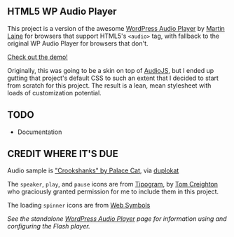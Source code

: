 HTML5 WP Audio Player
----

This project is a version of the awesome [WordPress Audio Player](http://wpaudioplayer.com/standalone/) by [Martin Laine](http://www.1pixelout.net/) for browsers that support HTML5's `<audio>` tag, with fallback to the original WP Audio Player for browsers that don't.

[Check out the demo!](http://jedfoster.github.com/html5-WP-audio-player/)

Originally, this was going to be a skin on top of [AudioJS](https://github.com/jedfoster/AudioJS), but I ended up gutting that project's default CSS to such an extent that I decided to start from scratch for this project. The result is a lean, mean stylesheet with loads of customization potential.

TODO
----

- Documentation

CREDIT WHERE IT'S DUE
----

Audio sample is ["Crookshanks" by Palace Cat](http://palacecat.bandcamp.com/track/crookshanks), via [duplokat](http://duplokat.tumblr.com/post/12695092003/geek-friday-ringtone)

The `speaker`, `play`, and `pause` icons are from [Tipogram](http://tipogram.com), by [Tom Creighton](http://twitter.com/tomcreighton) who graciously granted permission for me to include them in this project.

The loading `spinner` icons are from [Web Symbols](http://www.justbenicestudio.com/studio/websymbols/)


*See the standalone [WordPress Audio Player](http://wpaudioplayer.com/standalone/) page for information using and configuring the Flash player.*